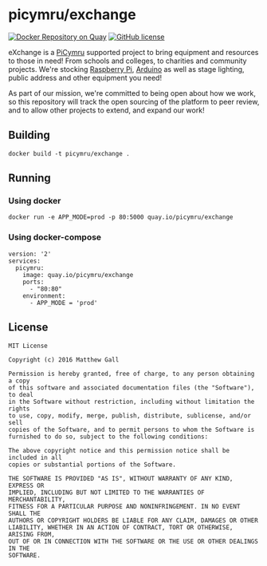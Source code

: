 # picymru/exchange

[![Docker Repository on Quay](https://quay.io/repository/picymru/exchange/status "Docker Repository on Quay")](https://quay.io/repository/picymru/exchange) [![GitHub license](https://img.shields.io/github/license/picymru/exchange.svg)]()

eXchange is a [PiCymru](https://picymru.org.uk) supported project to bring equipment and resources to those in need! From schools and colleges, to charities and community projects. We're stocking [Raspberry Pi](https://raspberrypi.org), [Arduino](https://www.arduino.cc) as well as stage lighting, public address and other equipment you need!

As part of our mission, we're committed to being open about how we work, so this repository will track the open sourcing of the platform to peer review, and to allow other projects to extend, and expand our work!

## Building
    docker build -t picymru/exchange .

## Running
### Using docker
    docker run -e APP_MODE=prod -p 80:5000 quay.io/picymru/exchange
### Using docker-compose
    version: '2'
    services:
      picymru:
        image: quay.io/picymru/exchange
        ports:
          - "80:80"
        environment:
          - APP_MODE = 'prod'
    
## License
    MIT License
    
    Copyright (c) 2016 Matthew Gall
    
    Permission is hereby granted, free of charge, to any person obtaining a copy
    of this software and associated documentation files (the "Software"), to deal
    in the Software without restriction, including without limitation the rights
    to use, copy, modify, merge, publish, distribute, sublicense, and/or sell
    copies of the Software, and to permit persons to whom the Software is
    furnished to do so, subject to the following conditions:
    
    The above copyright notice and this permission notice shall be included in all
    copies or substantial portions of the Software.
    
    THE SOFTWARE IS PROVIDED "AS IS", WITHOUT WARRANTY OF ANY KIND, EXPRESS OR
    IMPLIED, INCLUDING BUT NOT LIMITED TO THE WARRANTIES OF MERCHANTABILITY,
    FITNESS FOR A PARTICULAR PURPOSE AND NONINFRINGEMENT. IN NO EVENT SHALL THE
    AUTHORS OR COPYRIGHT HOLDERS BE LIABLE FOR ANY CLAIM, DAMAGES OR OTHER
    LIABILITY, WHETHER IN AN ACTION OF CONTRACT, TORT OR OTHERWISE, ARISING FROM,
    OUT OF OR IN CONNECTION WITH THE SOFTWARE OR THE USE OR OTHER DEALINGS IN THE
    SOFTWARE.